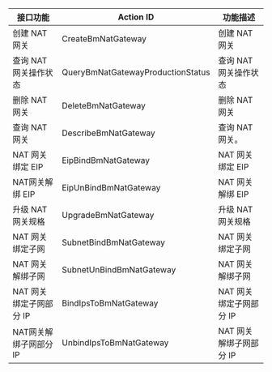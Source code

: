 |**接口功能**|**Action ID**|**功能描述**|
|------------------------|-------------------------|---------------------|
|创建 NAT 网关|CreateBmNatGateway|创建 NAT 网关|
|查询 NAT 网关操作状态|QueryBmNatGatewayProductionStatus|查询 NAT 网关操作状态|
|删除 NAT 网关|DeleteBmNatGateway|删除 NAT 网关|
|查询 NAT 网关|DescribeBmNatGateway|查询 NAT 网关。
|NAT 网关绑定 EIP|EipBindBmNatGateway|NAT 网关绑定 EIP|
|NAT网关解绑 EIP|EipUnBindBmNatGateway|NAT 网关解绑 EIP|
|升级 NAT 网关规格|UpgradeBmNatGateway|升级 NAT 网关规格|
|NAT 网关绑定子网|SubnetBindBmNatGateway|NAT 网关绑定子网|
|NAT 网关解绑子网|SubnetUnBindBmNatGateway|NAT 网关解绑子网|
|NAT 网关绑定子网部分 IP|BindIpsToBmNatGateway|NAT 网关绑定子网部分 IP|
|NAT网关解绑子网部分 IP|UnbindIpsToBmNatGateway|NAT 网关解绑子网部分 IP|
